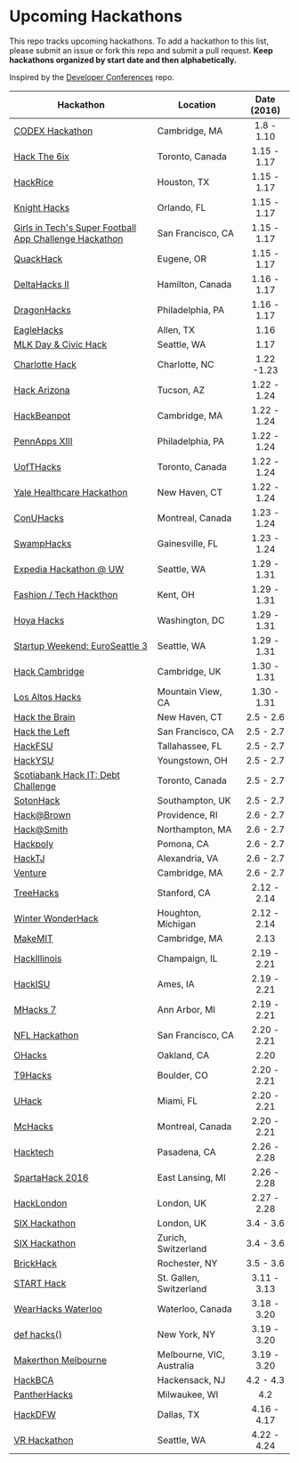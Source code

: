 Upcoming Hackathons
=====================

This repo tracks upcoming hackathons. To add a hackathon to this list, please submit an issue or fork this repo and submit a pull request. **Keep hackathons organized by start date and then alphabetically.**

Inspired by the [Developer Conferences](https://github.com/MurtzaM/Developer-Conferences) repo.

| Hackathon                                                | Location        | Date (2016)            |
| -------------------------------------------------------------- |-------------  | :---------------------:|
| [CODEX Hackathon](http://codexhackathon.com/) | Cambridge, MA | 1.8 - 1.10 |
| [Hack The 6ix](https://www.hackthe6ix.com/#6ix) | Toronto, Canada | 1.15 - 1.17 |
| [HackRice](http://hack.rice.edu/) | Houston, TX | 1.15 - 1.17 |
| [Knight Hacks](http://knighthacks.org/) | Orlando, FL | 1.15 - 1.17 |
| [Girls in Tech's Super Football App Challenge Hackathon](https://www.eventbrite.com/e/hosted-at-galvanize-espnw-presents-girls-in-techs-super-football-app-challenge-hackathon-tickets-19453661425?aff=ebrowse) | San Francisco, CA | 1.15 - 1.17 |
| [QuackHack](http://www.quackhack.io/) | Eugene, OR | 1.15 - 1.17 |
| [DeltaHacks II](http://deltahacks.com) | Hamilton, Canada | 1.16 - 1.17 |
| [DragonHacks](http://dragonhacks.io/) | Philadelphia, PA | 1.16 - 1.17 |
| [EagleHacks](http://www.eaglehacks.com/) | Allen, TX | 1.16 |
| [MLK Day & Civic Hack](https://www.eventbrite.com/e/super-happy-dev-house-sea3-mlk-day-civic-hack-tickets-20498508591) | Seattle, WA | 1.17 |
| [Charlotte Hack](https://www.eventbrite.com/e/charlotte-hack-unc-charlotte-tickets-19538149130/) | Charlotte, NC | 1.22 -1.23 | 
| [Hack Arizona](http://hackarizona.org/) | Tucson, AZ | 1.22 - 1.24 |
| [HackBeanpot](http://www.hackbeanpot.com) | Cambridge, MA | 1.22 - 1.24 |
| [PennApps XIII](http://2016s.pennapps.com/) | Philadelphia, PA | 1.22 - 1.24 |
| [UofTHacks](https://uofthacks.com/) | Toronto, Canada | 1.22 - 1.24 |
| [Yale Healthcare Hackathon](http://www.yalehackhealth.org/) | New Haven, CT | 1.22 - 1.24 |
| [ConUHacks](http://conuhacks.io/) | Montreal, Canada | 1.23 - 1.24 |
| [SwampHacks](http://swamphacks.com/) | Gainesville, FL | 1.23 - 1.24 |
| [Expedia Hackathon @ UW](http://expedia-seattle-hackathon.devpost.com/) | Seattle, WA | 1.29 - 1.31 |
| [Fashion / Tech Hackthon](http://www.fashiontechhackathon.com/) | Kent, OH | 1.29 - 1.31 |
| [Hoya Hacks](http://www.hoyahacks.com/) | Washington, DC | 1.29 - 1.31 |
| [Startup Weekend: EuroSeattle 3](http://www.up.co/communities/usa/seattle/startup-weekend/6911) | Seattle, WA | 1.29 - 1.31 |
| [Hack Cambridge](http://www.hackcambridge.com/) | Cambridge, UK | 1.30 - 1.31 |
| [Los Altos Hacks](http://www.losaltoshacks.com/) | Mountain View, CA | 1.30 - 1.31 |
| [Hack the Brain](http://www.bulldoghacks.org/) | New Haven, CT | 2.5 - 2.6 |
| [Hack the Left](https://www.facebook.com/events/205927149755389) | San Francisco, CA | 2.5 - 2.7 |
| [HackFSU](http://hackfsu.com/) | Tallahassee, FL | 2.5 - 2.7 |
| [HackYSU](http://hackysu.com/) | Youngstown, OH | 2.5 - 2.7 |
| [Scotiabank Hack IT: Debt Challenge](http://www.scotiabankhackit.com/) | Toronto, Canada | 2.5 - 2.7 |
| [SotonHack](http://hacka.typeform.com/to/t5o4r5) | Southampton, UK | 2.5 - 2.7 |
| [Hack@Brown](https://2016.hackatbrown.org/) | Providence, RI | 2.6 - 2.7 |
| [Hack@Smith](http://hackatsmith.org/) | Northampton, MA | 2.6 - 2.7 |
| [Hackpoly](http://www.hackpoly.com/) | Pomona, CA | 2.6 - 2.7 |
| [HackTJ](https://hacktj.org/) | Alexandria, VA | 2.6 - 2.7 |
| [Venture](http://venture.leangap.org/) | Cambridge, MA | 2.6 - 2.7 |
| [TreeHacks](https://www.treehacks.com/) | Stanford, CA | 2.12 - 2.14 |
| [Winter WonderHack](https://wwhack.org/) | Houghton, Michigan | 2.12 - 2.14 |
| [MakeMIT](http://makemit.org/) | Cambridge, MA | 2.13 |
| [HackIllinois](http://www.hackillinois.org/) | Champaign, IL | 2.19 - 2.21 |
| [HackISU](http://www.hackisu.com/) | Ames, IA | 2.19 - 2.21 |
| [MHacks 7](http://mhacks.org/) | Ann Arbor, MI | 2.19 - 2.21 |
| [NFL Hackathon](http://nflhackathon.com/) | San Francisco, CA | 2.20 - 2.21 |
| [OHacks](http://www.ohacks.co/) | Oakland, CA | 2.20 |
| [T9Hacks](http://t9hacks.org/) | Boulder, CO | 2.20 - 2.21 |
| [UHack](http://coe.miami.edu/uhack2015/) | Miami, FL | 2.20 - 2.21 |
| [McHacks](https://mchacks.io/) | Montreal, Canada | 2.20 - 2.21 |
| [Hacktech](http://hacktech.io/) | Pasadena, CA | 2.26 - 2.28 |
| [SpartaHack 2016](https://spartahack.com/) | East Lansing, MI | 2.26 - 2.28 |
| [HackLondon](https://hacklondon.org/) | London, UK | 2.27 - 2.28 |
| [SIX Hackathon](http://www.six-group.com/about/en/site/hackathon.html) | London, UK| 3.4 - 3.6 |
| [SIX Hackathon](http://www.six-group.com/about/en/site/hackathon.html) | Zurich, Switzerland | 3.4 - 3.6 |
| [BrickHack](https://brickhack.io/) | Rochester, NY | 3.5 - 3.6 |
| [START Hack](http://starthack.ch/) | St. Gallen, Switzerland | 3.11 - 3.13 |
| [WearHacks Waterloo](http://waterloo.wearhacks.com/) | Waterloo, Canada | 3.18 - 3.20 |
| [def hacks()](http://defhacks.xyz) | New York, NY | 3.19 - 3.20 |
| [Makerthon Melbourne](https://makerthonMelbourne.com/) | Melbourne, VIC, Australia | 3.19 - 3.20 |
| [HackBCA](http://hackbca.com) | Hackensack, NJ | 4.2 - 4.3 |
| [PantherHacks](http://pantherhacks.org/) | Milwaukee, WI | 4.2 |
| [HackDFW](http://hackdfw.com/) | Dallas, TX | 4.16 - 4.17 |
| [VR Hackathon](http://vrhackathon.com/seattle.html) | Seattle, WA | 4.22 - 4.24 |
